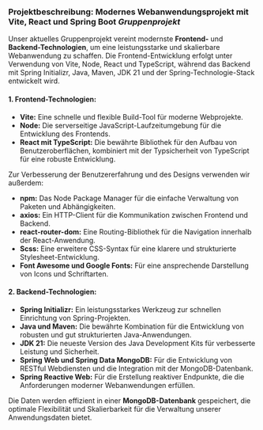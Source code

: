 ### Projektbeschreibung: Modernes Webanwendungsprojekt mit Vite, React und Spring Boot *Gruppenprojekt*

Unser aktuelles Gruppenprojekt vereint modernste **Frontend-** und **Backend-Technologien**, um eine leistungsstarke und skalierbare Webanwendung zu schaffen. Die Frontend-Entwicklung erfolgt unter Verwendung von Vite, Node, React und TypeScript, während das Backend mit Spring Initializr, Java, Maven, JDK 21 und der Spring-Technologie-Stack entwickelt wird.

#### 1. Frontend-Technologien:

- **Vite:** Eine schnelle und flexible Build-Tool für moderne Webprojekte.
- **Node:** Die serverseitige JavaScript-Laufzeitumgebung für die Entwicklung des Frontends.
- **React mit TypeScript:** Die bewährte Bibliothek für den Aufbau von Benutzeroberflächen, kombiniert mit der Typsicherheit von TypeScript für eine robuste Entwicklung.

Zur Verbesserung der Benutzererfahrung und des Designs verwenden wir außerdem:

- **npm:** Das Node Package Manager für die einfache Verwaltung von Paketen und Abhängigkeiten.
- **axios:** Ein HTTP-Client für die Kommunikation zwischen Frontend und Backend.
- **react-router-dom:** Eine Routing-Bibliothek für die Navigation innerhalb der React-Anwendung.
- **Scss:** Eine erweitere CSS-Syntax für eine klarere und strukturierte Stylesheet-Entwicklung.
- **Font Awesome und Google Fonts:** Für eine ansprechende Darstellung von Icons und Schriftarten.

#### 2. Backend-Technologien:

- **Spring Initializr:** Ein leistungsstarkes Werkzeug zur schnellen Einrichtung von Spring-Projekten.
- **Java und Maven:** Die bewährte Kombination für die Entwicklung von robusten und gut strukturierten Java-Anwendungen.
- **JDK 21:** Die neueste Version des Java Development Kits für verbesserte Leistung und Sicherheit.
- **Spring Web und Spring Data MongoDB:** Für die Entwicklung von RESTful Webdiensten und die Integration mit der MongoDB-Datenbank.
- **Spring Reactive Web:** Für die Erstellung reaktiver Endpunkte, die die Anforderungen moderner Webanwendungen erfüllen.

Die Daten werden effizient in einer **MongoDB-Datenbank** gespeichert, die optimale Flexibilität und Skalierbarkeit für die Verwaltung unserer Anwendungsdaten bietet.
